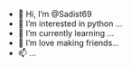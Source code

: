- 👋 Hi, I’m @Sadist69
- 👀 I’m interested in python ...
- 🌱 I’m currently learning ...
- 💞️ I’m love making friends...
- 📫 ...

<!---
Sadist69/Sadist69 is a ✨ special ✨ repository because its `README.md` (this file) appears on your GitHub profile.
You can click the Preview link to take a look at your changes.
--->

